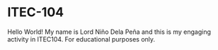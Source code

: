 # ITEC-104
Hello World! My name is Lord Niño Dela Peña and this is my engaging activity in ITEC104. For educational purposes only.
